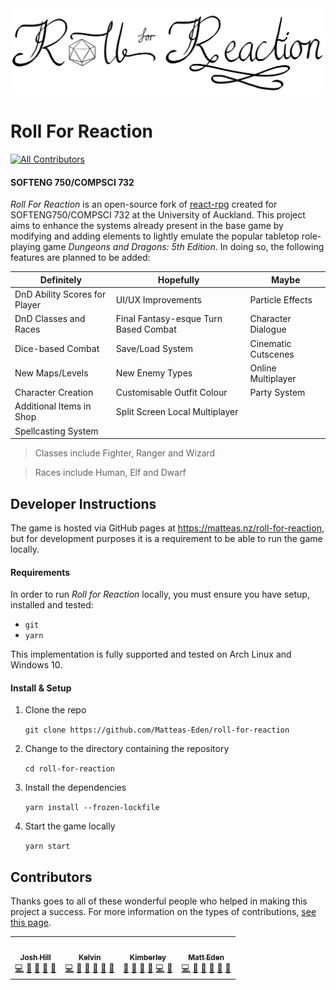 <img src="public/logo/logo-wide-no-background.png">

# Roll For Reaction
<!-- ALL-CONTRIBUTORS-BADGE:START - Do not remove or modify this section -->
[![All Contributors](https://img.shields.io/badge/all_contributors-4-orange.svg?style=flat-square)](#contributors-)
<!-- ALL-CONTRIBUTORS-BADGE:END -->
#### SOFTENG 750/COMPSCI 732

*Roll For Reaction* is an open-source fork of [react-rpg](https://github.com/ASteinheiser/react-rpg.com) created for SOFTENG750/COMPSCI 732 at the University of Auckland. This project aims to enhance the systems already present in the base game by modifying and adding elements to lightly emulate the popular tabletop role-playing game *Dungeons and Dragons: 5th Edition*. In doing so, the following features are planned to be added:

| Definitely                      | Hopefully                             | Maybe               |
| ------------------------------- | ------------------------------------- | ------------------- |
| DnD Ability Scores for Player   | UI/UX Improvements                    | Particle Effects    |
| DnD Classes and Races           | Final Fantasy-esque Turn Based Combat | Character Dialogue  |
| Dice-based Combat               | Save/Load System                      | Cinematic Cutscenes |
| New Maps/Levels                 | New Enemy Types                       | Online Multiplayer  |
| Character Creation              | Customisable Outfit Colour            | Party System        |
| Additional Items in Shop        | Split Screen Local Multiplayer        |                     |
| Spellcasting System             |                                       |                     |

> Classes include Fighter, Ranger and Wizard

> Races include Human, Elf and Dwarf

## Developer Instructions

The game is hosted via GitHub pages at https://matteas.nz/roll-for-reaction, but for development purposes it is a requirement to be able to run the game locally. 

#### Requirements
In order to run *Roll for Reaction* locally, you must ensure you have setup, installed and tested:
- `git`
- `yarn`

This implementation is fully supported and tested on Arch Linux and Windows 10.

#### Install & Setup

1. Clone the repo

    `git clone https://github.com/Matteas-Eden/roll-for-reaction`

2. Change to the directory containing the repository

    `cd roll-for-reaction`

3. Install the dependencies

   `yarn install --frozen-lockfile`

4. Start the game locally

   `yarn start`

## Contributors

Thanks goes to all of these wonderful people who helped in making this project a success. For more information on the types of contributions, [see this page](../../wiki/Contributions).
<!-- ALL-CONTRIBUTORS-LIST:START - Do not remove or modify this section -->
<!-- prettier-ignore-start -->
<!-- markdownlint-disable -->
<table>
  <tr>
    <td align="center"><a href="https://github.com/Pyxxil"><img src="https://avatars1.githubusercontent.com/u/12526499?v=4" width="100px;" alt=""/><br /><sub><b>Josh Hill</b></sub></a><br /><a href="https://github.com/matteas-eden/roll-for-reaction/commits?author=Pyxxil" title="Code">💻</a> <a href="#ideas-Pyxxil" title="Ideas, Planning, & Feedback">🤔</a> <a href="https://github.com/matteas-eden/roll-for-reaction/pulls?q=is%3Apr+reviewed-by%3APyxxil" title="Reviewed Pull Requests">👀</a> <a href="https://github.com/matteas-eden/roll-for-reaction/commits?author=Pyxxil" title="Documentation">📖</a> <a href="#maintenance-Pyxxil" title="Maintenance">🚧</a></td>
    <td align="center"><a href="https://github.com/Frosty273"><img src="https://avatars0.githubusercontent.com/u/39424472?v=4" width="100px;" alt=""/><br /><sub><b>Kelvin</b></sub></a><br /><a href="https://github.com/matteas-eden/roll-for-reaction/commits?author=Frosty273" title="Code">💻</a> <a href="#ideas-Frosty273" title="Ideas, Planning, & Feedback">🤔</a> <a href="#design-Frosty273" title="Design">🎨</a> <a href="https://github.com/matteas-eden/roll-for-reaction/pulls?q=is%3Apr+reviewed-by%3AFrosty273" title="Reviewed Pull Requests">👀</a> <a href="https://github.com/matteas-eden/roll-for-reaction/commits?author=Frosty273" title="Documentation">📖</a> <a href="#maintenance-Frosty273" title="Maintenance">🚧</a></td>
    <td align="center"><a href="https://github.com/KimberleyEvans-Parker"><img src="https://avatars2.githubusercontent.com/u/45865186?v=4" width="100px;" alt=""/><br /><sub><b>Kimberley</b></sub></a><br /><a href="#design-KimberleyEvans-Parker" title="Design">🎨</a> <a href="#ideas-KimberleyEvans-Parker" title="Ideas, Planning, & Feedback">🤔</a> <a href="https://github.com/matteas-eden/roll-for-reaction/commits?author=KimberleyEvans-Parker" title="Documentation">📖</a> <a href="https://github.com/matteas-eden/roll-for-reaction/pulls?q=is%3Apr+reviewed-by%3AKimberleyEvans-Parker" title="Reviewed Pull Requests">👀</a> <a href="https://github.com/matteas-eden/roll-for-reaction/commits?author=KimberleyEvans-Parker" title="Code">💻</a> <a href="#maintenance-KimberleyEvans-Parker" title="Maintenance">🚧</a></td>
    <td align="center"><a href="http://matteas.nz"><img src="https://avatars0.githubusercontent.com/u/45587386?v=4" width="100px;" alt=""/><br /><sub><b>Matt Eden</b></sub></a><br /><a href="https://github.com/matteas-eden/roll-for-reaction/commits?author=Matteas-Eden" title="Code">💻</a> <a href="https://github.com/matteas-eden/roll-for-reaction/commits?author=Matteas-Eden" title="Documentation">📖</a> <a href="#ideas-Matteas-Eden" title="Ideas, Planning, & Feedback">🤔</a> <a href="https://github.com/matteas-eden/roll-for-reaction/pulls?q=is%3Apr+reviewed-by%3AMatteas-Eden" title="Reviewed Pull Requests">👀</a> <a href="#maintenance-Matteas-Eden" title="Maintenance">🚧</a> <a href="#design-Matteas-Eden" title="Design">🎨</a></td>
  </tr>
</table>

<!-- markdownlint-enable -->
<!-- prettier-ignore-end -->
<!-- ALL-CONTRIBUTORS-LIST:END -->
